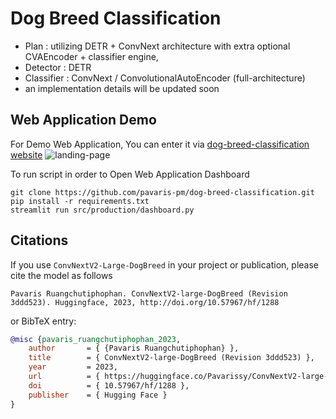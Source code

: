 # Dog Breed Classification
- Plan : utilizing DETR + ConvNext architecture with extra optional CVAEncoder + classifier engine,
- Detector : DETR
- Classifier : ConvNext / ConvolutionalAutoEncoder (full-architecture)
- an implementation details will be updated soon

## Web Application Demo
For Demo Web Application, You can enter it via 
[dog-breed-classification website](https://oppai-dog-breed-classification.streamlit.app/)
![landing-page](src/production/web_image/landing_page.png)


To run script in order to Open Web Application Dashboard
```
git clone https://github.com/pavaris-pm/dog-breed-classification.git
pip install -r requirements.txt
streamlit run src/production/dashboard.py
```

## Citations

If you use `ConvNextV2-Large-DogBreed` in your project or publication, please cite the model as follows

```
Pavaris Ruangchutiphophan. ConvNextV2-large-DogBreed (Revision 3ddd523). Huggingface, 2023, http://doi.org/10.57967/hf/1288 
```

or BibTeX entry:

```bib
@misc {pavaris_ruangchutiphophan_2023,
	author       = { {Pavaris Ruangchutiphophan} },
	title        = { ConvNextV2-large-DogBreed (Revision 3ddd523) },
	year         = 2023,
	url          = { https://huggingface.co/Pavarissy/ConvNextV2-large-DogBreed },
	doi          = { 10.57967/hf/1288 },
	publisher    = { Hugging Face }
}
```
